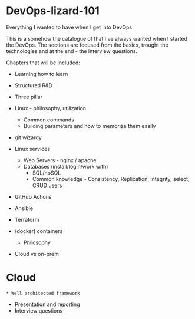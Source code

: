# DevOps-lizard-101
Everything I wanted to have when I get into DevOps

This is a somehow the catalogue of that I've always wanted when I started the DevOps.
The sections are focused from the basics, trought the technologies and at the end - the interview questions.

Chapters that will be included:

* Learning how to learn
* Structured R&D

* Three pillar
* Linux - philosophy, utilization
    * Common commands
    * Building parameters and how to memorize them easily
* git wizardy
* Linux services
    * Web Servers - nginx / apache
    * Databases (install/login/work with)
        * SQL/noSQL
        * Common knowledge - Consistency, Replication, Integrity, select, CRUD users
* GitHub Actions
* Ansible
* Terraform
* (docker) containers
    * Philosophy
* Cloud vs on-prem

# Cloud
    * Well architected framework

* Presentation and reporting
* Interview questions